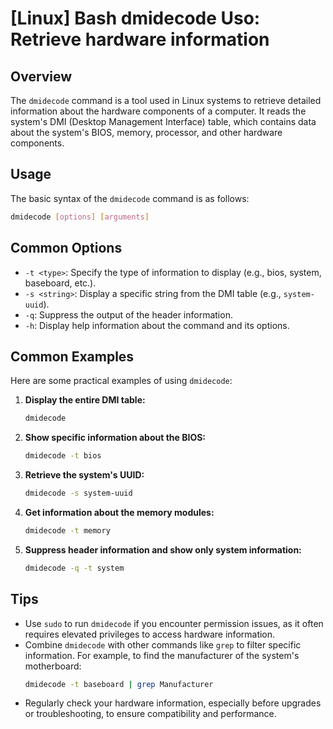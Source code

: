 # [Linux] Bash dmidecode Uso: Retrieve hardware information

## Overview
The `dmidecode` command is a tool used in Linux systems to retrieve detailed information about the hardware components of a computer. It reads the system's DMI (Desktop Management Interface) table, which contains data about the system's BIOS, memory, processor, and other hardware components.

## Usage
The basic syntax of the `dmidecode` command is as follows:

```bash
dmidecode [options] [arguments]
```

## Common Options
- `-t <type>`: Specify the type of information to display (e.g., bios, system, baseboard, etc.).
- `-s <string>`: Display a specific string from the DMI table (e.g., `system-uuid`).
- `-q`: Suppress the output of the header information.
- `-h`: Display help information about the command and its options.

## Common Examples
Here are some practical examples of using `dmidecode`:

1. **Display the entire DMI table:**
   ```bash
   dmidecode
   ```

2. **Show specific information about the BIOS:**
   ```bash
   dmidecode -t bios
   ```

3. **Retrieve the system's UUID:**
   ```bash
   dmidecode -s system-uuid
   ```

4. **Get information about the memory modules:**
   ```bash
   dmidecode -t memory
   ```

5. **Suppress header information and show only system information:**
   ```bash
   dmidecode -q -t system
   ```

## Tips
- Use `sudo` to run `dmidecode` if you encounter permission issues, as it often requires elevated privileges to access hardware information.
- Combine `dmidecode` with other commands like `grep` to filter specific information. For example, to find the manufacturer of the system's motherboard:
  ```bash
  dmidecode -t baseboard | grep Manufacturer
  ```
- Regularly check your hardware information, especially before upgrades or troubleshooting, to ensure compatibility and performance.